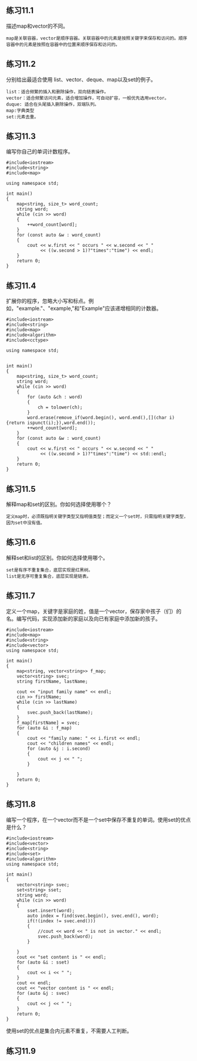 ## 练习11.1

描述map和vector的不同。  
```
map是关联容器，vector是顺序容器。关联容器中的元素是按照关键字来保存和访问的。顺序容器中的元素是按照在容器中的位置来顺序保存和访问的。
```

## 练习11.2

分别给出最适合使用 list、vector、deque、map以及set的例子。
```
list：适合频繁的插入和删除操作，双向链表操作。
vector：适合频繁访问元素，适合增加操作，可自动扩容，一般优先选用vector。
duque: 适合在头尾插入删除操作，双端队列。
map:字典类型
set:元素去重。
```

## 练习11.3

编写你自己的单词计数程序。  

```
#include<iostream>
#include<string>
#include<map>

using namespace std;

int main()
{
    map<string, size_t> word_count;
    string word;
    while (cin >> word)
    {
        ++word_count[word];
    }
    for (const auto &w : word_count)
    {
        cout << w.first << " occurs " << w.second << " "
             << ((w.second > 1)?"times":"time") << endl;
    }
    return 0;
}
```

## 练习11.4

扩展你的程序，忽略大小写和标点。例如，"example."、"example,"和"Example"应该递增相同的计数器。

```
#include<iostream>
#include<string>
#include<map>
#include<algorithm>
#include<cctype>

using namespace std;


int main()
{
    map<string, size_t> word_count;
    string word;
    while (cin >> word)
    {
        for (auto &ch : word)
        {
            ch = tolower(ch);
        }
        word.erase(remove_if(word.begin(), word.end(),[](char i) {return ispunct(i);}),word.end());
        ++word_count[word];
    }
    for (const auto &w : word_count)
    {
        cout << w.first << " occurs " << w.second << " "
             << ((w.second > 1)?"times":"time") << std::endl;
    }
    return 0;
}
```

## 练习11.5  

解释map和set的区别。你如何选择使用哪个？
```
定义map时，必须既指明关键字类型又指明值类型；而定义一个set时，只需指明关键字类型，因为set中没有值。
```

## 练习11.6  

解释set和list的区别。你如何选择使用哪个。
```
set是有序不重复集合，底层实现是红黑树。
list是无序可重复集合，底层实现是链表。
```

## 练习11.7

定义一个map，关键字是家庭的姓，值是一个vector，保存家中孩子（们）的名。编写代码，实现添加新的家庭以及向已有家庭中添加新的孩子。
```
#include<iostream>
#include<map>
#include<string>
#include<vector>
using namespace std;

int main()
{
    map<string, vector<string>> f_map;
    vector<string> svec;
    string firstName, lastName;

    cout << "input family name" << endl;
    cin >> firstName;
    while (cin >> lastName)
    {
        svec.push_back(lastName);
    }
    f_map[firstName] = svec;
    for (auto &i : f_map)
    {
        cout << "family name: " << i.first << endl;
        cout << "children names" << endl;
        for (auto &j : i.second)
        {
            cout << j << " ";
        }
        
    }
    return 0;
}
```

## 练习11.8

编写一个程序，在一个vector而不是一个set中保存不重复的单词。使用set的优点是什么？
```
#include<iostream>
#include<vector>
#include<string>
#include<set>
#include<algorithm>
using namespace std;

int main()
{
    vector<string> svec;
    set<string> sset;
    string word;
    while (cin >> word)
    {
        sset.insert(word);
        auto index = find(svec.begin(), svec.end(), word);
        if(!(index != svec.end()))
        {
            //cout << word << " is not in vector." << endl;
            svec.push_back(word);
        }
        
    }
    cout << "set content is " << endl;
    for (auto &i : sset)
    {
        cout << i << " ";
    }
    cout << endl;
    cout << "vector content is " << endl;
    for (auto &j : svec)
    {
        cout << j << " ";
    }
    return 0;
}
```
使用set的优点是集合内元素不重复，不需要人工判断。

## 练习11.9

